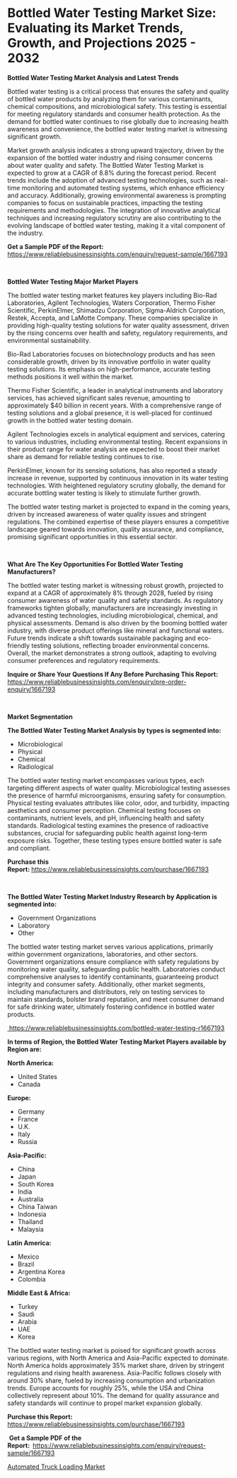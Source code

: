 <p><h1>Bottled Water Testing Market Size: Evaluating its Market Trends, Growth, and Projections 2025 - 2032</h1></p><p><strong>Bottled Water Testing Market Analysis and Latest Trends</strong></p>
<p><p>Bottled water testing is a critical process that ensures the safety and quality of bottled water products by analyzing them for various contaminants, chemical compositions, and microbiological safety. This testing is essential for meeting regulatory standards and consumer health protection. As the demand for bottled water continues to rise globally due to increasing health awareness and convenience, the bottled water testing market is witnessing significant growth.</p><p>Market growth analysis indicates a strong upward trajectory, driven by the expansion of the bottled water industry and rising consumer concerns about water quality and safety. The Bottled Water Testing Market is expected to grow at a CAGR of 8.8% during the forecast period. Recent trends include the adoption of advanced testing technologies, such as real-time monitoring and automated testing systems, which enhance efficiency and accuracy. Additionally, growing environmental awareness is prompting companies to focus on sustainable practices, impacting the testing requirements and methodologies. The integration of innovative analytical techniques and increasing regulatory scrutiny are also contributing to the evolving landscape of bottled water testing, making it a vital component of the industry.</p></p>
<p><strong>Get a Sample PDF of the Report:&nbsp;</strong> <a href="https://www.reliablebusinessinsights.com/enquiry/request-sample/1667193?utm_campaign=3086&utm_medium=2&utm_source=Github&utm_content=ia&utm_term=06032025&utm_id=bottled-water-testing">https://www.reliablebusinessinsights.com/enquiry/request-sample/1667193</a></p>
<p>&nbsp;</p>
<p><strong>Bottled Water Testing Major Market Players</strong></p>
<p><p>The bottled water testing market features key players including Bio-Rad Laboratories, Agilent Technologies, Waters Corporation, Thermo Fisher Scientific, PerkinElmer, Shimadzu Corporation, Sigma-Aldrich Corporation, Restek, Accepta, and LaMotte Company. These companies specialize in providing high-quality testing solutions for water quality assessment, driven by the rising concerns over health and safety, regulatory requirements, and environmental sustainability.</p><p>Bio-Rad Laboratories focuses on biotechnology products and has seen considerable growth, driven by its innovative portfolio in water quality testing solutions. Its emphasis on high-performance, accurate testing methods positions it well within the market.</p><p>Thermo Fisher Scientific, a leader in analytical instruments and laboratory services, has achieved significant sales revenue, amounting to approximately $40 billion in recent years. With a comprehensive range of testing solutions and a global presence, it is well-placed for continued growth in the bottled water testing domain.</p><p>Agilent Technologies excels in analytical equipment and services, catering to various industries, including environmental testing. Recent expansions in their product range for water analysis are expected to boost their market share as demand for reliable testing continues to rise.</p><p>PerkinElmer, known for its sensing solutions, has also reported a steady increase in revenue, supported by continuous innovation in its water testing technologies. With heightened regulatory scrutiny globally, the demand for accurate bottling water testing is likely to stimulate further growth.</p><p>The bottled water testing market is projected to expand in the coming years, driven by increased awareness of water quality issues and stringent regulations. The combined expertise of these players ensures a competitive landscape geared towards innovation, quality assurance, and compliance, promising significant opportunities in this essential sector.</p></p>
<p>&nbsp;</p>
<p><strong>What Are The Key Opportunities For Bottled Water Testing Manufacturers?</strong></p>
<p><p>The bottled water testing market is witnessing robust growth, projected to expand at a CAGR of approximately 8% through 2028, fueled by rising consumer awareness of water quality and safety standards. As regulatory frameworks tighten globally, manufacturers are increasingly investing in advanced testing technologies, including microbiological, chemical, and physical assessments. Demand is also driven by the booming bottled water industry, with diverse product offerings like mineral and functional waters. Future trends indicate a shift towards sustainable packaging and eco-friendly testing solutions, reflecting broader environmental concerns. Overall, the market demonstrates a strong outlook, adapting to evolving consumer preferences and regulatory requirements.</p></p>
<p><strong>Inquire or Share Your Questions If Any Before Purchasing This Report:</strong> <a href="https://www.reliablebusinessinsights.com/enquiry/pre-order-enquiry/1667193?utm_campaign=3086&utm_medium=2&utm_source=Github&utm_content=ia&utm_term=06032025&utm_id=bottled-water-testing">https://www.reliablebusinessinsights.com/enquiry/pre-order-enquiry/1667193</a></p>
<p>&nbsp;</p>
<p><strong>Market Segmentation</strong></p>
<p><strong>The Bottled Water Testing Market Analysis by types is segmented into:</strong></p>
<p><ul><li>Microbiological</li><li>Physical</li><li>Chemical</li><li>Radiological</li></ul></p>
<p><p>The bottled water testing market encompasses various types, each targeting different aspects of water quality. Microbiological testing assesses the presence of harmful microorganisms, ensuring safety for consumption. Physical testing evaluates attributes like color, odor, and turbidity, impacting aesthetics and consumer perception. Chemical testing focuses on contaminants, nutrient levels, and pH, influencing health and safety standards. Radiological testing examines the presence of radioactive substances, crucial for safeguarding public health against long-term exposure risks. Together, these testing types ensure bottled water is safe and compliant.</p></p>
<p><strong>Purchase this Report:&nbsp;</strong><a href="https://www.reliablebusinessinsights.com/purchase/1667193?utm_campaign=3086&utm_medium=2&utm_source=Github&utm_content=ia&utm_term=06032025&utm_id=bottled-water-testing">https://www.reliablebusinessinsights.com/purchase/1667193</a></p>
<p>&nbsp;</p>
<p><strong>The Bottled Water Testing Market Industry Research by Application is segmented into:</strong></p>
<p><ul><li>Government Organizations</li><li>Laboratory</li><li>Other</li></ul></p>
<p><p>The bottled water testing market serves various applications, primarily within government organizations, laboratories, and other sectors. Government organizations ensure compliance with safety regulations by monitoring water quality, safeguarding public health. Laboratories conduct comprehensive analyses to identify contaminants, guaranteeing product integrity and consumer safety. Additionally, other market segments, including manufacturers and distributors, rely on testing services to maintain standards, bolster brand reputation, and meet consumer demand for safe drinking water, ultimately fostering confidence in bottled water products.</p></p>
<p><a href="https://www.reliablebusinessinsights.com/bottled-water-testing-r1667193?utm_campaign=3086&utm_medium=2&utm_source=Github&utm_content=ia&utm_term=06032025&utm_id=bottled-water-testing">&nbsp;https://www.reliablebusinessinsights.com/bottled-water-testing-r1667193</a></p>
<p><strong>In terms of Region, the Bottled Water Testing Market Players available by Region are:</strong></p>
<p>
    <p> <strong> North America: </strong>
        <ul>
            <li>United States</li>
            <li>Canada</li>
        </ul>
        </p> 
    <p> <strong> Europe: </strong>
        <ul>
            <li>Germany</li>
            <li>France</li>
            <li>U.K.</li>
            <li>Italy</li>
            <li>Russia</li>
        </ul>
        </p> 
    <p> <strong> Asia-Pacific: </strong>
        <ul>
            <li>China</li>
            <li>Japan</li>
            <li>South Korea</li>
            <li>India</li>
            <li>Australia</li>
            <li>China Taiwan</li>
            <li>Indonesia</li>
            <li>Thailand</li>
            <li>Malaysia</li>
        </ul>
        </p> 
    <p> <strong> Latin America: </strong>
        <ul>
            <li>Mexico</li>
            <li>Brazil</li>
            <li>Argentina Korea</li>
            <li>Colombia</li>
        </ul>
        </p> 
    <p> <strong> Middle East & Africa: </strong>
        <ul>
            <li>Turkey</li>
            <li>Saudi</li>
            <li>Arabia</li>
            <li>UAE</li>
            <li>Korea</li>
        </ul>
    </p>
    </p>
<p><p>The bottled water testing market is poised for significant growth across various regions, with North America and Asia-Pacific expected to dominate. North America holds approximately 35% market share, driven by stringent regulations and rising health awareness. Asia-Pacific follows closely with around 30% share, fueled by increasing consumption and urbanization trends. Europe accounts for roughly 25%, while the USA and China collectively represent about 10%. The demand for quality assurance and safety standards will continue to propel market expansion globally.</p></p>
<p><strong>Purchase this Report: </strong><a href="https://www.reliablebusinessinsights.com/purchase/1667193?utm_campaign=3086&utm_medium=2&utm_source=Github&utm_content=ia&utm_term=06032025&utm_id=bottled-water-testing">https://www.reliablebusinessinsights.com/purchase/1667193</a></p>
<p>&nbsp;<strong>Get a Sample PDF of the Report:&nbsp;&nbsp;</strong><a href="https://www.reliablebusinessinsights.com/enquiry/request-sample/1667193?utm_campaign=3086&utm_medium=2&utm_source=Github&utm_content=ia&utm_term=06032025&utm_id=bottled-water-testing">https://www.reliablebusinessinsights.com/enquiry/request-sample/1667193</a></p>
<p><strong></strong></p>
<p><p><a href="https://github.com/jhamygunler/Market-Research-Report-List-1/blob/main/automated-truck-loading-market.md?utm_campaign=3086&utm_medium=2&utm_source=Github&utm_content=ia&utm_term=06032025&utm_id=bottled-water-testing">Automated Truck Loading Market</a></p></p>